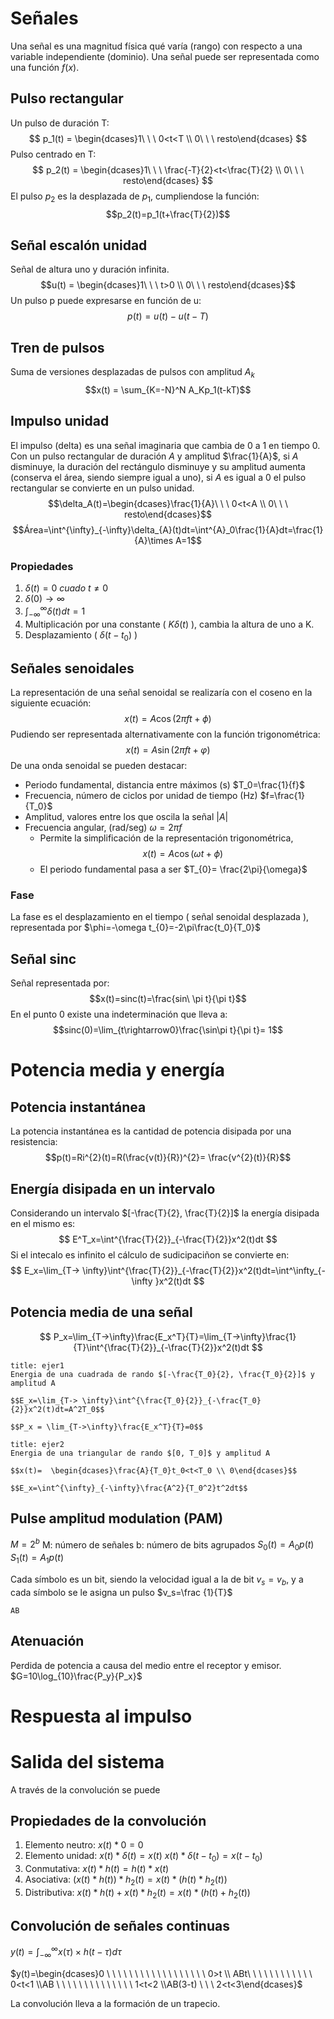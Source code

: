 # Señales
Una señal es una magnitud física qué varía (rango) con respecto a una variable independiente (dominio). Una señal puede ser representada como una función $f(x)$.
## Pulso rectangular

Un pulso de duración T:
$$
p_1(t) = \begin{dcases}1\ \ \ 0<t<T \\ 0\ \ \ resto\end{dcases}
$$
Pulso centrado en T:
$$
p_2(t) = \begin{dcases}1\ \ \ \frac{-T}{2}<t<\frac{T}{2} \\ 0\ \ \ resto\end{dcases}
$$
El pulso $p_2$ es la desplazada de $p_1$, cumpliendose la función:$$p_2(t)=p_1(t+\frac{T}{2})$$
## Señal escalón unidad
Señal de altura uno y duración infinita.$$u(t) = \begin{dcases}1\ \ \ t>0 \\ 0\ \ \ resto\end{dcases}$$
Un pulso p puede expresarse en función de u:$$p(t)=u(t)-u(t-T)$$
## Tren de pulsos
Suma de versiones desplazadas de pulsos con amplitud $A_k$
$$x(t) = \sum_{K=-N}^N A_Kp_1(t-kT)$$
## Impulso unidad
El impulso (delta) es una señal imaginaria que cambia de 0 a 1 en tiempo 0.
Con un pulso rectangular de duración $A$ y amplitud $\frac{1}{A}$, si $A$ disminuye, la duración del rectángulo disminuye y su amplitud aumenta (conserva el área, siendo siempre igual a uno), si $A$ es igual a 0 el pulso rectangular se convierte en un pulso unidad.
$$\delta_A(t)=\begin{dcases}\frac{1}{A}\ \ \ 0<t<A \\ 0\ \ \ resto\end{dcases}$$
$$Área=\int^{\infty}_{-\infty}\delta_{A}(t)dt=\int^{A}_0\frac{1}{A}dt=\frac{1}{A}\times A=1$$
### Propiedades
1. $\delta(t)=0\ cuado\ t \neq 0$
2. $\delta(0)\rightarrow \infty$
3. $\int^{\infty}_{-\infty}\delta(t)dt=1$
4. Multiplicación por una constante ( $K\delta(t)$ ), cambia la altura de uno a K.
5. Desplazamiento ( $\delta(t-t_0)$ ) 
## Señales senoidales
La representación de una señal senoidal se realizaría con el coseno en la siguiente ecuación:
$$x(t)=A\cos(2\pi f t + \phi)$$
Pudiendo ser representada alternativamente con la función trigonométrica:
$$x(t)=A\sin(2\pi ft+\varphi)$$
De una onda senoidal se pueden destacar:
- Periodo fundamental, distancia entre máximos (s) $T_0=\frac{1}{f}$
- Frecuencia, número de ciclos por unidad de tiempo (Hz) $f=\frac{1}{T_0}$
- Amplitud, valores entre los que oscila la señal $|A|$
- Frecuencia angular, (rad/seg) $\omega=2\pi f$
	- Permite la simplificación de la representación trigonométrica, $$x(t)=A\cos(\omega t + \phi)$$
	- El periodo fundamental pasa a ser $T_{0}= \frac{2\pi}{\omega}$
### Fase
La fase es el desplazamiento en el tiempo ( señal senoidal desplazada ), representada por $\phi=-\omega t_{0}=-2\pi\frac{t_0}{T_0}$
## Señal sinc
Señal representada por:
$$x(t)=sinc(t)=\frac{sin\ \pi t}{\pi t}$$
En el punto 0 existe una indeterminación que lleva a:
$$sinc(0)=\lim_{t\rightarrow0}\frac{\sin\pi t}{\pi t}= 1$$
# Potencia media y energía
## Potencia instantánea
La potencia instantánea es la cantidad de potencia disipada por una resistencia:
$$p(t)=Ri^{2}(t)=R(\frac{v(t)}{R})^{2}= \frac{v^{2}(t)}{R}$$
## Energía disipada en un intervalo
Considerando un intervalo $[-\frac{T}{2}, \frac{T}{2}]$ la energía disipada en el mismo es:
$$
E^T_x=\int^{\frac{T}{2}}_{-\frac{T}{2}}x^2(t)dt
$$
Si el intecalo es infinito el cálculo de sudicipaciñon se convierte en:
$$
E_x=\lim_{T-> \infty}\int^{\frac{T}{2}}_{-\frac{T}{2}}x^2(t)dt=\int^\infty_{-\infty }x^2(t)dt
$$
## Potencia media de una señal

$$
P_x=\lim_{T->\infty}\frac{E_x^T}{T}=\lim_{T->\infty}\frac{1}{T}\int^{\frac{T}{2}}_{-\frac{T}{2}}x^2(t)dt
$$

```ad-summary
title: ejer1
Energia de una cuadrada de rando $[-\frac{T_0}{2}, \frac{T_0}{2}]$ y amplitud A

$$E_x=\lim_{T-> \infty}\int^{\frac{T_0}{2}}_{-\frac{T_0}{2}}x^2(t)dt=A^2T_0$$

$$P_x = \lim_{T->\infty}\frac{E_x^T}{T}=0$$
```

```ad-summary
title: ejer2
Energia de una triangular de rando $[0, T_0]$ y amplitud A

$$x(t)=  \begin{dcases}\frac{A}{T_0}t_0<t<T_0 \\ 0\end{dcases}$$

$$E_x=\int^{\infty}_{-\infty}\frac{A^2}{T_0^2}t^2dt$$
```

## Pulse amplitud modulation (PAM)

$M=2^b$
M: número de señales
b: número de bits agrupados
$S_0(t)=A_0p(t)$ $S_1(t)=A_1p(t)$

Cada símbolo es un bit, siendo la velocidad igual a la de bit $v_s=v_b$, y a cada símbolo se le asigna un pulso $v_s=\frac {1}{T}$

```
AB
```

## Atenuación

Perdida de potencia a causa del medio entre el receptor y emisor.
$G=10\log_{10}\frac{P_y}{P_x}$

# Respuesta al impulso

# Salida del sistema

A través de la convolución se puede 

## Propiedades de la convolución

1. Elemento neutro:  $x(t)*0=0$
2. Elemento unidad:  $x(t)*\delta (t)=x(t)$  $x(t)*\delta (t-t_0)=x(t-t_0)$
3. Conmutativa:  $x(t)*h(t)=h(t) * x(t)$
4. Asociativa:  $(x(t)*h(t))*h_2(t)=x(t)*(h(t)*h_2(t))$
5. Distributiva:  $x(t)*h(t)+x(t)*h_2(t)=x(t)*(h(t)+h_2(t))$

## Convolución de señales  continuas

$y(t)=\int_{-\infty}^\infty x(\tau)\times h(t-\tau)d\tau$

$y(t)=\begin{dcases}0 \ \ \ \ \ \ \ \ \ \ \ \ \ \ \ \ \ \  0>t \\ ABt\ \ \ \  \ \ \ \ \ \ \ \ 0<t<1 \\AB \ \ \ \ \ \ \ \ \ \ \ \ \  \ 1<t<2 \\AB(3-t) \ \ \  2<t<3\end{dcases}$

La convolución lleva a la formación de un trapecio.

